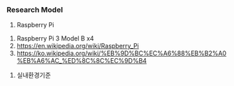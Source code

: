 ### Research Model
1. Raspberry Pi 
1) Raspberry Pi 3 Model B x4
2) https://en.wikipedia.org/wiki/Raspberry_Pi
3) https://ko.wikipedia.org/wiki/%EB%9D%BC%EC%A6%88%EB%B2%A0%EB%A6%AC_%ED%8C%8C%EC%9D%B4


1. 실내환경기준
